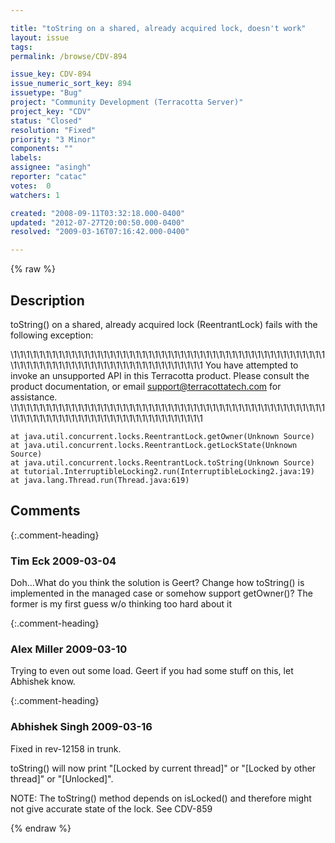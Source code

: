 ```yaml
---

title: "toString on a shared, already acquired lock, doesn't work"
layout: issue
tags: 
permalink: /browse/CDV-894

issue_key: CDV-894
issue_numeric_sort_key: 894
issuetype: "Bug"
project: "Community Development (Terracotta Server)"
project_key: "CDV"
status: "Closed"
resolution: "Fixed"
priority: "3 Minor"
components: ""
labels: 
assignee: "asingh"
reporter: "catac"
votes:  0
watchers: 1

created: "2008-09-11T03:32:18.000-0400"
updated: "2012-07-27T20:00:50.000-0400"
resolved: "2009-03-16T07:16:42.000-0400"

---
```




{% raw %}



## Description

<div markdown="1" class="description">

toString() on a shared, already acquired lock (ReentrantLock) fails with the following exception:

\1\1\1\1\1\1\1\1\1\1\1\1\1\1\1\1\1\1\1\1\1\1\1\1\1\1\1\1\1\1\1\1\1\1\1\1\1\1\1\1\1\1\1\1\1\1\1\1\1\1\1\1\1\1\1\1\1\1\1\1\1\1\1\1\1\1\1\1\1\1\1\1\1\1\1\1\1\1\1
You have attempted to invoke an unsupported API in this Terracotta product. 
Please consult the product documentation, or email support@terracottatech.com for assistance.
\1\1\1\1\1\1\1\1\1\1\1\1\1\1\1\1\1\1\1\1\1\1\1\1\1\1\1\1\1\1\1\1\1\1\1\1\1\1\1\1\1\1\1\1\1\1\1\1\1\1\1\1\1\1\1\1\1\1\1\1\1\1\1\1\1\1\1\1\1\1\1\1\1\1\1\1\1\1\1

	at java.util.concurrent.locks.ReentrantLock.getOwner(Unknown Source)
	at java.util.concurrent.locks.ReentrantLock.getLockState(Unknown Source)
	at java.util.concurrent.locks.ReentrantLock.toString(Unknown Source)
	at tutorial.InterruptibleLocking2.run(InterruptibleLocking2.java:19)
	at java.lang.Thread.run(Thread.java:619)

</div>

## Comments


{:.comment-heading}
### **Tim Eck** <span class="date">2009-03-04</span>

<div markdown="1" class="comment">

Doh...What do you think the solution is Geert? Change how toString() is implemented in the managed case or somehow support getOwner()? The former is my first guess w/o thinking too hard about it

</div>


{:.comment-heading}
### **Alex Miller** <span class="date">2009-03-10</span>

<div markdown="1" class="comment">

Trying to even out some load.  Geert if you had some stuff on this, let Abhishek know.

</div>


{:.comment-heading}
### **Abhishek Singh** <span class="date">2009-03-16</span>

<div markdown="1" class="comment">

Fixed in rev-12158 in trunk.

toString() will now print "[Locked by current thread]" or "[Locked by other thread]" or "[Unlocked]".

NOTE: The toString() method depends on isLocked() and therefore might not give accurate state of the lock. See CDV-859

</div>



{% endraw %}
